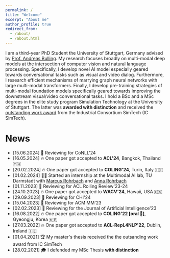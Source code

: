 ```yaml
---
permalink: /
title: "Welcome"
excerpt: "About me"
author_profile: true
redirect_from: 
  - /about/
  - /about.html
---
```


I am a third-year PhD Student the University of Stuttgart, Germany advised by [Prof. Andreas Bulling](https://perceptualui.org/people/bulling/). My research focuses broadly on multi-modal deep models at the intersection of computer vision and natural language processing. Specifically, I develop novel AI model especially geared towards conversational tasks such as visual and video dialog. Furthermore, I research efficient mechanisms of marrying graph neural networks with large multi-modal transformers. Finally, I develop pre-training strategies of multi-modal foundation models specifically geared towards improving the downstream visual/video conversational tasks.
I hold a BSc and a MSc degrees in the elite study program Simulation Technology at the University of Stuttgart. The latter was **awarded with distinction** and received the [outstanding work award](https://www.simtech.uni-stuttgart.de/press/IC-SimTech-honors-outstanding-theses-00001/) from the Industrial Consortium SimTech (IC SimTech).

News
======
* [15.06.2024] 📜 Reviewing for CoNLL'24
* [16.05.2024] 🔥 One paper got accepted to **ACL'24**, Bangkok, Thailand 🇹🇭
* [20.02.2024] 🔥 One paper got accepted to **COLING'24**, Turin, Italy 🇮🇹
* [01.02.2024] 🧑‍💻 Started an internship at the Multimodal AI lab, TU Darmstadt with [Marcus Rohrbach](https://scholar.google.ca/citations?user=3kDtybgAAAAJ&hl=en) and [Anna Rohrbach](https://scholar.google.ca/citations?hl=en&user=GHpxNQIAAAAJ)
* [01.11.2023] 📜 Reviewing for ACL Rolling Review'23-24
* [24.10.2023] 🔥 One paper got accepted to **WACV'24**, Hawaii, USA 🇺🇸
* [29.09.2023] 📜 Reviewing for CHI'24
* [15.04.2023] 📜 Reviewing for ACM MM'23
* [02.02.2023] 📜 Reviewing for the Journal of Artificial Intelligence'23
* [16.08.2022] 🔥 One paper got accepted to **COLING'22 [oral 📣]**, Gyeongju, Korea 🇰🇷
* [27.03.2022] 🔥 One paper got accepted to **ACL-RepL4NLP'22**, Dublin, Ireland 🇮🇪
* [01.04.2021] 🏆 My master's thesis received the the outsanding work award from IC SimTech
* [28.02.2021] 🎓 I defended my MSc Thesis **with distinction**
